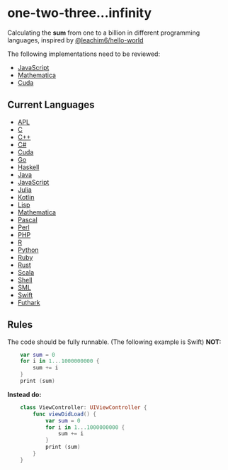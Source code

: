 # one-two-three...infinity

Calculating the **sum** from one to a billion in different programming languages, inspired by [@leachim6/hello-world](https://github.com/leachim6/hello-world)

The following implementations need to be reviewed:
+ [JavaScript](sum.js)
+ [Mathematica](sum.m)
+ [Cuda](sum.cu)

## Current Languages
- [APL](sum.apl)
- [C](sum.c)
- [C++](sum.cpp)
- [C#](sum.cs)
- [Cuda](sum.cu)
- [Go](sum.go)
- [Haskell](sum.hs)
- [Java](sum.java)
- [JavaScript](sum.js)
- [Julia](sum.jl)
- [Kotlin](sum.kl)
- [Lisp](sum.lisp)
- [Mathematica](sum.m)
- [Pascal](sum.pas)
- [Perl](sum.pl)
- [PHP](sum.php)
- [R](sum.r)
- [Python](sum.py)
- [Ruby](sum.rb)
- [Rust](sum.rs)
- [Scala](sum.scala)
- [Shell](sum.sh)
- [SML](sum.sml)
- [Swift](sum.swift)
- [Futhark](sum.fut)

## Rules
The code should be fully runnable. (The following example is Swift) **NOT:** 

```swift
    var sum = 0
    for i in 1...1000000000 {
		sum += i
	}
	print (sum)
```

**Instead do:**

```swift
    class ViewController: UIViewController {
        func viewDidLoad() {
        	var sum = 0
            for i in 1...1000000000 {
            	sum += i
            }
            print (sum)
        }
    }
```
